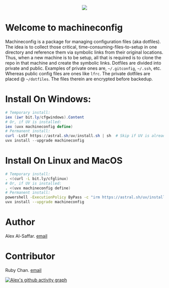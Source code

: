 
<p align="center">

<a href="https://github.com/thisismygitrepo/machineconfig/commits">
<img src="https://img.shields.io/github/commit-activity/m/thisismygitrepo/machineconfig" />
</a>

</p>


# Welcome to machineconfig

Machineconfig is a package for managing configuration files (aka dotfiles). The idea is to collect those critical, time-consuming-files-to-setup in one directory and reference them via symbolic links from their original locations. Thus, when a new machine is to be setup, all that is required is to clone the repo in that machine and create the symbolic links.
Dotfiles are divided into private and public. Examples of private ones are, `~/.gitconfig`, `~/.ssh`, etc. Whereas public config files are ones like `lfrc`. The private dotfiles are placed @ `~/dotfiles`. The files therein are encrypted before backedup.

# Install On Windows:

```powershell
# Temporary install:
iex (iwr bit.ly/cfgwindows).Content
# Or, if UV is installed:
iex (uvx machineconfig define)
# Permanent install:
curl -LsSf https://astral.sh/uv/install.sh | sh  # Skip if UV is already installed
uvx install --upgrade machineconfig
```

# Install On Linux and MacOS

```bash
# Temporary install:
. <(curl -L bit.ly/cfglinux)
# Or, if UV is installed:
. <(uvx machineconfig define)
# Permanent install:
powershell -ExecutionPolicy ByPass -c "irm https://astral.sh/uv/install.ps1 | iex"  # Skip if UV is already installed
uvx install --upgrade machineconfig
```


# Author
Alex Al-Saffar. [email](mailto:programmer@usa.com)

# Contributor
Ruby Chan. [email](mailto:ruby.chan@sa.gov.au)


[![Alex's github activity graph](https://github-readme-activity-graph.vercel.app/graph?username=thisismygitrepo)](https://github.com/ashutosh00710/github-readme-activity-graph)

